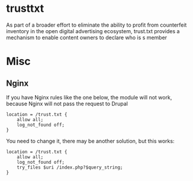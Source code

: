 # trusttxt
As part of a broader effort to eliminate the ability to profit from counterfeit
inventory in the open digital advertising ecosystem, trust.txt provides a
mechanism to enable content owners to declare who is s member

# Misc

## Nginx
If you have Nginx rules like the one below, the module will not work, because Nginx will not pass the request to Drupal

```
location = /trust.txt {
    allow all;
    log_not_found off;
}
```

You need to change it, there may be another solution, but this works:

```
location = /trust.txt {
    allow all;
    log_not_found off;
    try_files $uri /index.php?$query_string;
}

```
